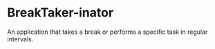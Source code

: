# BreakTaker-inator
An application that takes a break or performs a specific task in regular intervals.
